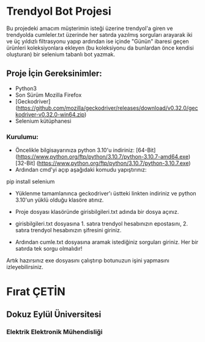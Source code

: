 # Trendyol Bot Projesi

Bu projedeki amacım müşterimin isteği üzerine trendyol'a giren ve trendyolda cumleler.txt üzerinde her satırda yazılmış sorguları arayarak iki ve üç yıldızlı filtrasyonu yapıp ardından ise içinde "Günün" ibaresi geçen ürünleri koleksiyonlara ekleyen (bu koleksiyonu da bunlardan önce kendisi oluşturan) bir selenium tabanlı bot yazmak.

## Proje İçin Gereksinimler:
- Python3
- Son Sürüm Mozilla Firefox
- [Geckodriver] (https://github.com/mozilla/geckodriver/releases/download/v0.32.0/geckodriver-v0.32.0-win64.zip)
- Selenium kütüphanesi

### Kurulumu:

- Öncelikle bilgisayarınıza python 3.10'u indiriniz:
[64-Bit] (https://www.python.org/ftp/python/3.10.7/python-3.10.7-amd64.exe)
[32-Bit] (https://www.python.org/ftp/python/3.10.7/python-3.10.7.exe)
- Ardından cmd'yi açıp aşağıdaki komudu yapıştırınız:

pip install selenium

- Yüklenme tamamlanınca geckodriver'ı üstteki linkten indiriniz ve python 3.10'un yüklü olduğu klasöre atınız.

- Proje dosyası klasöründe girisbilgileri.txt adında bir dosya açınız.

- girisbilgileri.txt dosyasına 1. satıra trendyol hesabınızın epostasını, 2. satıra trendyol hesabınızın şifresini giriniz.

- Ardından cumle.txt dosyasına aramak istediğiniz sorguları giriniz. Her bir satırda tek sorgu olmalıdır!

Artık hazırsınız exe dosyasını çalıştırıp botunuzun işini yapmasını izleyebilirsiniz.


# Fırat ÇETİN
## Dokuz Eylül Üniversitesi
### Elektrik Elektronik Mühendisliği